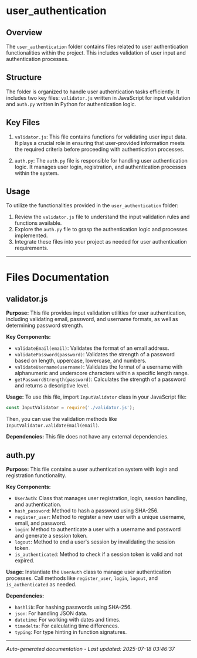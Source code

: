 # user_authentication

## Overview
The `user_authentication` folder contains files related to user authentication functionalities within the project. This includes validation of user input and authentication processes.

## Structure
The folder is organized to handle user authentication tasks efficiently. It includes two key files: `validator.js` written in JavaScript for input validation and `auth.py` written in Python for authentication logic.

## Key Files
1. `validator.js`: This file contains functions for validating user input data. It plays a crucial role in ensuring that user-provided information meets the required criteria before proceeding with authentication processes.
   
2. `auth.py`: The `auth.py` file is responsible for handling user authentication logic. It manages user login, registration, and authentication processes within the system.

## Usage
To utilize the functionalities provided in the `user_authentication` folder:
1. Review the `validator.js` file to understand the input validation rules and functions available.
2. Explore the `auth.py` file to grasp the authentication logic and processes implemented.
3. Integrate these files into your project as needed for user authentication requirements.

---

# Files Documentation

## validator.js

**Purpose:** This file provides input validation utilities for user authentication, including validating email, password, and username formats, as well as determining password strength.

**Key Components:**
- `validateEmail(email)`: Validates the format of an email address.
- `validatePassword(password)`: Validates the strength of a password based on length, uppercase, lowercase, and numbers.
- `validateUsername(username)`: Validates the format of a username with alphanumeric and underscore characters within a specific length range.
- `getPasswordStrength(password)`: Calculates the strength of a password and returns a descriptive level.

**Usage:** To use this file, import `InputValidator` class in your JavaScript file:
```javascript
const InputValidator = require('./validator.js');
```
Then, you can use the validation methods like `InputValidator.validateEmail(email)`.

**Dependencies:** This file does not have any external dependencies.

## auth.py

**Purpose:** This file contains a user authentication system with login and registration functionality.

**Key Components:**
- `UserAuth`: Class that manages user registration, login, session handling, and authentication.
- `hash_password`: Method to hash a password using SHA-256.
- `register_user`: Method to register a new user with a unique username, email, and password.
- `login`: Method to authenticate a user with a username and password and generate a session token.
- `logout`: Method to end a user's session by invalidating the session token.
- `is_authenticated`: Method to check if a session token is valid and not expired.

**Usage:** Instantiate the `UserAuth` class to manage user authentication processes. Call methods like `register_user`, `login`, `logout`, and `is_authenticated` as needed.

**Dependencies:**
- `hashlib`: For hashing passwords using SHA-256.
- `json`: For handling JSON data.
- `datetime`: For working with dates and times.
- `timedelta`: For calculating time differences.
- `typing`: For type hinting in function signatures.

---
*Auto-generated documentation - Last updated: 2025-07-18 03:46:37*
